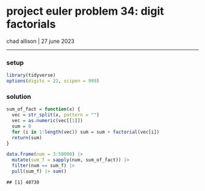 project euler problem 34: digit factorials
================
chad allison \| 27 june 2023

------------------------------------------------------------------------

### setup

``` r
library(tidyverse)
options(digits = 22, scipen = 999)
```

### solution

``` r
sum_of_fact = function(x) {
  vec = str_split(x, pattern = "")
  vec = as.numeric(vec[[1]])
  sum = 0
  for (i in 1:length(vec)) sum = sum + factorial(vec[i])
  return(sum)
}

data.frame(num = 3:50000) |>
  mutate(sum_f = sapply(num, sum_of_fact)) |>
  filter(num == sum_f) |>
  pull(sum_f) |> sum()
```

    ## [1] 40730
